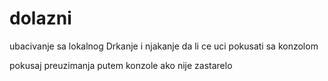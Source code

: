 # dolazni
ubacivanje sa lokalnog
Drkanje i njakanje da li ce uci pokusati sa konzolom

pokusaj preuzimanja putem konzole ako nije zastarelo
